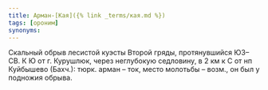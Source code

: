 ```yaml
---
title: Арман-[Кая]({% link _terms/кая.md %})
tags: [ороним]
synonyms:
---
```


Скальный обрыв лесистой куэсты Второй гряды, протянувшийся ЮЗ–СВ. К Ю от г.
Курушлюк, через неглубокую седловину, в 2 км к С от нп Куйбышево (Бахч.): тюрк.
арман – ток, место молотьбы – возм., он был у подножия обрыва.
